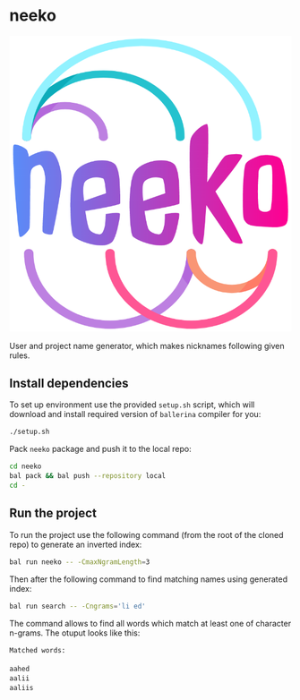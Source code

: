 # neeko

<p align="center">
    <img src="assets/image/logo.png"/>
</p>

User and project name generator, which makes nicknames following given rules.

## Install dependencies

To set up environment use the provided `setup.sh` script, which will download and install required version of `ballerina` compiler for you:

```sh
./setup.sh
```

Pack `neeko` package and push it to the local repo:

```sh
cd neeko
bal pack && bal push --repository local
cd -
```

## Run the project

To run the project use the following command (from the root of the cloned repo) to generate an inverted index:

```sh
bal run neeko -- -CmaxNgramLength=3
```

Then after the following command to find matching names using generated index:

```sh
bal run search -- -Cngrams='li ed'
```

The command allows to find all words which match at least one of character n-grams. The otuput looks like this:

```sh
Matched words:

aahed
aalii
aaliis
```
